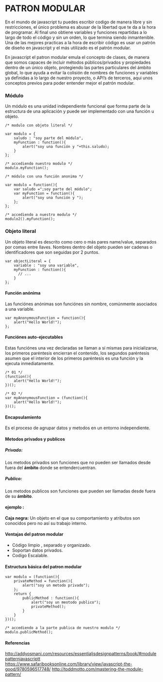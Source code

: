 PATRON MODULAR
===================
En el mundo de javascript tu puedes escribir codigo de manera libre y sin restricciones, el único problema es abusar
de la libertad que te da a la hora de programar. Al final uno obtiene variables y funciones repartidas a lo largo de
todo el código y sin un orden, lo que termina siendo inmantenible. Una de las mejores practicas a la hora de escribir
código es usar un patrón de diseño en javascript y el más utilizado es el patrón modular.

En javascript el patron modular emula el concepto de clases, de manera que somos capaces de incluir métodos
públicos/privados y propiedades dentro de un único objeto, protegiendo las  partes particulares del ámbito global,
lo que ayuda a evitar la colisión de nombres de funciones y variables ya definidas a lo largo de nuestro proyecto, o
API’s de terceros, aqui unos conceptos previos para poder entender mejor el patrón modular.

### Módulo
Un módulo es una unidad independiente funcional que forma parte de la estructura de una aplicación y puede ser
implementado con una función u objeto.
```
/* modulo con objeto literal */

var modulo = {
	saludo : "soy parte del módulo",
	myFunction : function(){
		alert("soy una función y "+this.saludo);
	}
};

/* accediendo nuestro modulo */
modulo.myFunction();

/* módulo con una función anonima */

var modulo = function(){
    var saludo =";soy parte del módulo";
    var myFunction = function(){
        alert("soy una función y ");
    };
};

/* accediendo a nuestro modulo */
modulo2().myFunction();
```
### Objeto literal
Un objeto literal es descrito como cero o más pares name/value, separados por comas entre llaves.
Nombres dentro del objeto pueden ser cadenas o identificadores que son seguidas por 2 puntos.
```
var objectLiteral = {
    variable : "soy una variable",
    myFunction : function(){
      // ...
    }
};
```
#### Función anónima
Las funciónes anónimas son funciónes sin nombre, comúnmente asociados a una variable.
```
var myAnonymousFunction = function(){
	alert("Hello World!");
};
```
#### Funciónes auto-ejecutables
Estas funciónes una vez declaradas se llaman a sí mismas para inicializarse, los primeros paréntesis encierran
el contenido, los segundos paréntesis asumen que el interior de los primeros paréntesis es una función y la ejecuta
inmediatamente.
```
/* 01 */
(function(){
	alert("Hello World!");
})();

/* 02 */
var myAnonymousFunction = (function(){
	alert("Hello World!");
})();
```
#### Encapsulamiento
Es el proceso de agrupar datos y metodos en un entorno independiente.

#### Metodos privados y publicos
##### **Privado:**
Los metodos privados son funciones que no pueden ser llamados desde fuera del **ámbito** donde
se entendercuentran.

##### **Publico:**
Los metodos publicos son funciones que pueden ser llamadas desde fuera de su **ámbito**.

#### **ejemplo :**
**Caja negra:** Un objeto en el que su comportamiento y atributos son conocidos pero
no así su trabajo interno.

#### Ventajas del patron modular
- Código limpio , separado y organizado.
- Soportan datos privados.
- Codigo Escalable.

#### Estructura básica del patron modular
```
var modulo = (function(){
	privateMethod = function(){
		alert("soy un metodo privado");
	};	
	return {
		publicMethod : function(){
			alert("soy un meotodo publico");
			privateMethod();
		}
	}
})();

/* accediendo a la parte publica de nuestro modulo */
modulo.publicMethod();
```
#### Referencias
http://addyosmani.com/resources/essentialjsdesignpatterns/book/#modulepatternjavascriptt
https://www.safaribooksonline.com/library/view/javascript-the-good/9780596517748/
http://toddmotto.com/mastering-the-module-pattern/
